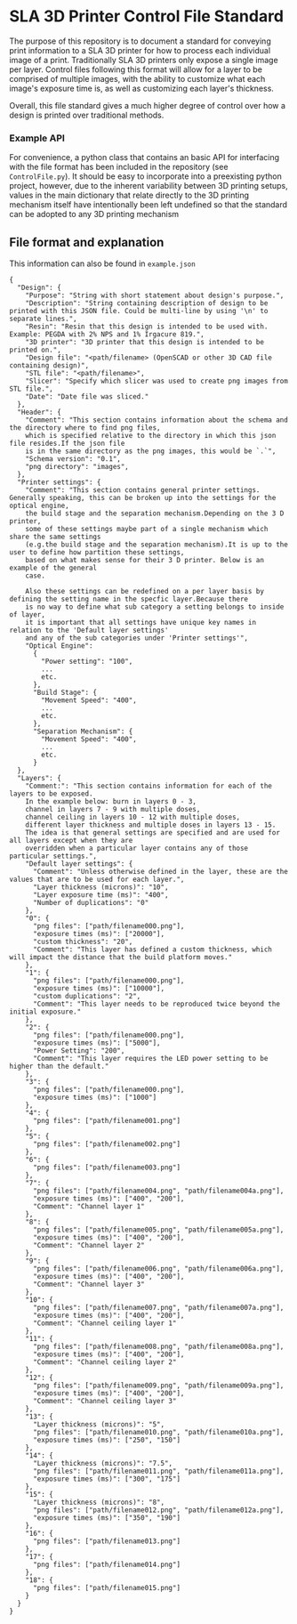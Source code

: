 # SLA 3D Printer Control File Standard

The purpose of this repository is to document a standard for conveying print information to a SLA 3D printer for how to process each individual image of a print. Traditionally SLA 3D printers only expose a single image per layer. Control files following this format will allow for a layer to be comprised of multiple images, with the ability to customize what each image's exposure time is, as well as customizing each layer's thickness.

Overall, this file standard gives a much higher degree of control over how a design is printed over traditional methods.

### Example API

For convenience, a python class that contains an basic API for interfacing with the file format has been included in the repository (see `ControlFile.py`). It should be easy to incorporate into a preexisting python project, however, due to the inherent variability between 3D printing setups, values in the main dictionary that relate directly to the 3D printing mechanism itself have intentionally been left undefined so that the standard can be adopted to any 3D printing mechanism

## File format and explanation

This information can also be found in `example.json`
```
{
  "Design": {
    "Purpose": "String with short statement about design's purpose.",
    "Description": "String containing description of design to be printed with this JSON file. Could be multi-line by using '\n' to separate lines.",
    "Resin": "Resin that this design is intended to be used with. Example: PEGDA with 2% NPS and 1% Irgacure 819.",
    "3D printer": "3D printer that this design is intended to be printed on.",
    "Design file": "<path/filename> (OpenSCAD or other 3D CAD file containing design)",
    "STL file": "<path/filename>",
    "Slicer": "Specify which slicer was used to create png images from STL file.",
    "Date": "Date file was sliced."
  },
  "Header": {
    "Comment": "This section contains information about the schema and the directory where to find png files,
    which is specified relative to the directory in which this json file resides.If the json file
    is in the same directory as the png images, this would be `.`",
    "Schema version": "0.1",
    "png directory": "images",
  },
  "Printer settings": {
    "Comment": "This section contains general printer settings. Generally speaking, this can be broken up into the settings for the optical engine,
    the build stage and the separation mechanism.Depending on the 3 D printer,
    some of these settings maybe part of a single mechanism which share the same settings
    (e.g.the build stage and the separation mechanism).It is up to the user to define how partition these settings,
    based on what makes sense for their 3 D printer. Below is an example of the general
    case.

    Also these settings can be redefined on a per layer basis by defining the setting name in the specfic layer.Because there
    is no way to define what sub category a setting belongs to inside of layer,
    it is important that all settings have unique key names in relation to the 'Default layer settings'
    and any of the sub categories under 'Printer settings'",
    "Optical Engine":
      {
        "Power setting": "100",
        ...
        etc.
      },
      "Build Stage": {
        "Movement Speed": "400",
        ...
        etc.
      },
      "Separation Mechanism": {
        "Movement Speed": "400",
        ...
        etc.
      }
  },
  "Layers": {
    "Comment:": "This section contains information for each of the layers to be exposed.
    In the example below: burn in layers 0 - 3,
    channel in layers 7 - 9 with multiple doses,
    channel ceiling in layers 10 - 12 with multiple doses,
    different layer thickness and multiple doses in layers 13 - 15.
    The idea is that general settings are specified and are used for all layers except when they are
    overridden when a particular layer contains any of those particular settings.",
    "Default layer settings": {
      "Comment": "Unless otherwise defined in the layer, these are the values that are to be used for each layer.",
      "Layer thickness (microns)": "10",
      "Layer exposure time (ms)": "400",
      "Number of duplications": "0"
    },
    "0": {
      "png files": ["path/filename000.png"],
      "exposure times (ms)": ["20000"],
      "custom thickness": "20",
      "Comment": "This layer has defined a custom thickness, which will impact the distance that the build platform moves."
    },
    "1": {
      "png files": ["path/filename000.png"],
      "exposure times (ms)": ["10000"],
      "custom duplications": "2",
      "Comment": "This layer needs to be reproduced twice beyond the initial exposure."
    },
    "2": {
      "png files": ["path/filename000.png"],
      "exposure times (ms)": ["5000"],
      "Power Setting": "200",
      "Comment": "This layer requires the LED power setting to be higher than the default."
    },
    "3": {
      "png files": ["path/filename000.png"],
      "exposure times (ms)": ["1000"]
    },
    "4": {
      "png files": ["path/filename001.png"]
    },
    "5": {
      "png files": ["path/filename002.png"]
    },
    "6": {
      "png files": ["path/filename003.png"]
    },
    "7": {
      "png files": ["path/filename004.png", "path/filename004a.png"],
      "exposure times (ms)": ["400", "200"],
      "Comment": "Channel layer 1"
    },
    "8": {
      "png files": ["path/filename005.png", "path/filename005a.png"],
      "exposure times (ms)": ["400", "200"],
      "Comment": "Channel layer 2"
    },
    "9": {
      "png files": ["path/filename006.png", "path/filename006a.png"],
      "exposure times (ms)": ["400", "200"],
      "Comment": "Channel layer 3"
    },
    "10": {
      "png files": ["path/filename007.png", "path/filename007a.png"],
      "exposure times (ms)": ["400", "200"],
      "Comment": "Channel ceiling layer 1"
    },
    "11": {
      "png files": ["path/filename008.png", "path/filename008a.png"],
      "exposure times (ms)": ["400", "200"],
      "Comment": "Channel ceiling layer 2"
    },
    "12": {
      "png files": ["path/filename009.png", "path/filename009a.png"],
      "exposure times (ms)": ["400", "200"],
      "Comment": "Channel ceiling layer 3"
    },
    "13": {
      "Layer thickness (microns)": "5",
      "png files": ["path/filename010.png", "path/filename010a.png"],
      "exposure times (ms)": ["250", "150"]
    },
    "14": {
      "Layer thickness (microns)": "7.5",
      "png files": ["path/filename011.png", "path/filename011a.png"],
      "exposure times (ms)": ["300", "175"]
    },
    "15": {
      "Layer thickness (microns)": "8",
      "png files": ["path/filename012.png", "path/filename012a.png"],
      "exposure times (ms)": ["350", "190"]
    },
    "16": {
      "png files": ["path/filename013.png"]
    },
    "17": {
      "png files": ["path/filename014.png"]
    },
    "18": {
      "png files": ["path/filename015.png"]
    }
  }
}

```

